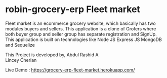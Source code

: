 # robin-grocery-erp Fleet market

Fleet market is an ecommerce grocery website, which basically has two modules buyers and sellers. This application is a clone of Grofers where both buyer group and seller group has separate registration and SignUp.
This application is built on technologies like 
Node JS
 Express JS 
MongoDB and Sequelize

This Project is developed by,
Abdul Rashid A  
Lincey Cherian  

Live Demo : https://grocery-erp-fleet-market.herokuapp.com/ 
